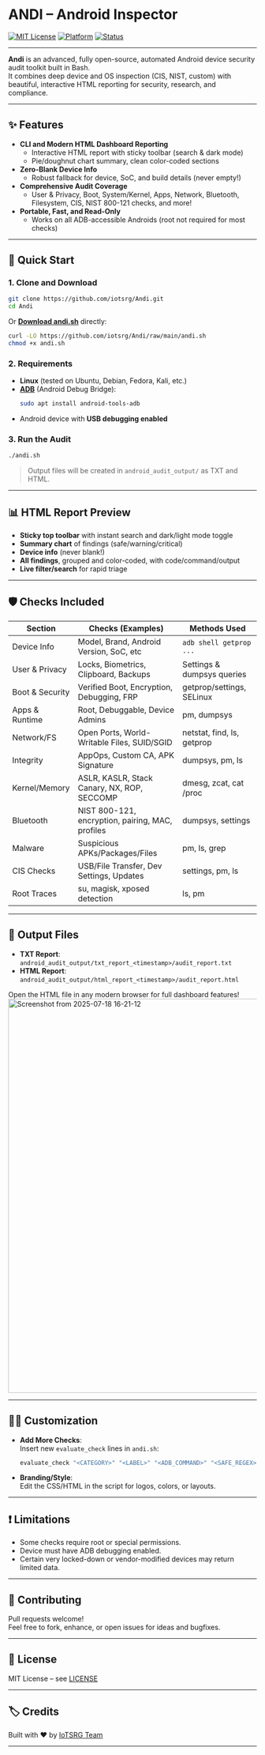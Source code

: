 
# ANDI – Android Inspector

[![MIT License](https://img.shields.io/badge/license-MIT-green)](LICENSE)
[![Platform](https://img.shields.io/badge/platform-Linux-blue)](#)
[![Status](https://img.shields.io/badge/status-Active-brightgreen)](#)

---

**Andi** is an advanced, fully open-source, automated Android device security audit toolkit built in Bash.  
It combines deep device and OS inspection (CIS, NIST, custom) with beautiful, interactive HTML reporting for security, research, and compliance.

---

## ✨ Features

- **CLI and Modern HTML Dashboard Reporting**  
  - Interactive HTML report with sticky toolbar (search & dark mode)
  - Pie/doughnut chart summary, clean color-coded sections
- **Zero-Blank Device Info**  
  - Robust fallback for device, SoC, and build details (never empty!)
- **Comprehensive Audit Coverage**  
  - User & Privacy, Boot, System/Kernel, Apps, Network, Bluetooth, Filesystem, CIS, NIST 800-121 checks, and more!
- **Portable, Fast, and Read-Only**  
  - Works on all ADB-accessible Androids (root not required for most checks)

---

## 🚀 Quick Start

### 1. **Clone and Download**

```bash
git clone https://github.com/iotsrg/Andi.git
cd Andi
```

Or [**Download andi.sh**](https://github.com/iotsrg/Andi/raw/main/andi.sh) directly:

```bash
curl -LO https://github.com/iotsrg/Andi/raw/main/andi.sh
chmod +x andi.sh
```

### 2. **Requirements**

- **Linux** (tested on Ubuntu, Debian, Fedora, Kali, etc.)
- [**ADB**](https://developer.android.com/tools/adb) (Android Debug Bridge):
  ```bash
  sudo apt install android-tools-adb
  ```
- Android device with **USB debugging enabled**

### 3. **Run the Audit**

```bash
./andi.sh
```

> Output files will be created in `android_audit_output/` as TXT and HTML.

---

## 📊 HTML Report Preview

- **Sticky top toolbar** with instant search and dark/light mode toggle
- **Summary chart** of findings (safe/warning/critical)
- **Device info** (never blank!)
- **All findings**, grouped and color-coded, with code/command/output
- **Live filter/search** for rapid triage

<!-- Optionally add a screenshot if you have one!
<p align="center">
  <img src="assets/andiscan_html_report_screenshot.png" width="800" alt="AndiScan HTML report preview"/>
</p>
-->

---

## 🛡️ Checks Included

| Section         | Checks (Examples)                                | Methods Used               |
| --------------- | ------------------------------------------------ | -------------------------- |
| Device Info     | Model, Brand, Android Version, SoC, etc          | `adb shell getprop ...`    |
| User & Privacy  | Locks, Biometrics, Clipboard, Backups            | Settings & dumpsys queries |
| Boot & Security | Verified Boot, Encryption, Debugging, FRP        | getprop/settings, SELinux  |
| Apps & Runtime  | Root, Debuggable, Device Admins                  | pm, dumpsys                |
| Network/FS      | Open Ports, World-Writable Files, SUID/SGID      | netstat, find, ls, getprop |
| Integrity       | AppOps, Custom CA, APK Signature                 | dumpsys, pm, ls            |
| Kernel/Memory   | ASLR, KASLR, Stack Canary, NX, ROP, SECCOMP      | dmesg, zcat, cat /proc     |
| Bluetooth       | NIST 800-121, encryption, pairing, MAC, profiles | dumpsys, settings          |
| Malware         | Suspicious APKs/Packages/Files                   | pm, ls, grep               |
| CIS Checks      | USB/File Transfer, Dev Settings, Updates         | settings, pm, ls           |
| Root Traces     | su, magisk, xposed detection                     | ls, pm                     |

---

## 📝 Output Files

- **TXT Report**: `android_audit_output/txt_report_<timestamp>/audit_report.txt`
- **HTML Report**: `android_audit_output/html_report_<timestamp>/audit_report.html`

Open the HTML file in any modern browser for full dashboard features!
<img width="1923" height="798" alt="Screenshot from 2025-07-18 16-21-12" src="https://github.com/user-attachments/assets/f0408e72-7da8-497d-85da-66b96c4a1b3a" />

---

## 👨‍💻 Customization

- **Add More Checks**:  
  Insert new `evaluate_check` lines in `andi.sh`:
  ```bash
  evaluate_check "<CATEGORY>" "<LABEL>" "<ADB_COMMAND>" "<SAFE_REGEX>" "<LEVEL>" "<DESCRIPTION>"
  ```
- **Branding/Style**:  
  Edit the CSS/HTML in the script for logos, colors, or layouts.

---

## ❗ Limitations

- Some checks require root or special permissions.
- Device must have ADB debugging enabled.
- Certain very locked-down or vendor-modified devices may return limited data.

---

## 🤝 Contributing

Pull requests welcome!  
Feel free to fork, enhance, or open issues for ideas and bugfixes.

---

## 📜 License

MIT License – see [LICENSE](LICENSE)

---

## 🏷️ Credits

Built with ❤️ by [IoTSRG Team](https://iotsrg.org/) 

---
